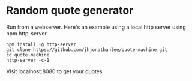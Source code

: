 # Random quote generator

Run from a webserver. Here's an example using a local http server using npm http-server
```
npm install -g http-server
git clone https://github.com/jhjonathanlee/quote-machine.git
cd quote-machine
http-server -c-1
```

Visit localhost:8080 to get your quotes
